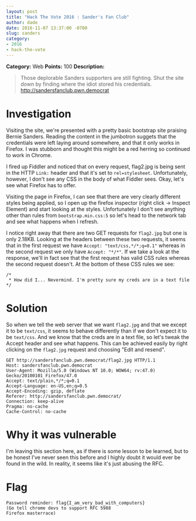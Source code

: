 ```yaml
---
layout: post
title: "Hack The Vote 2016 : Sander's Fan Club"
author: dade
date: 2016-11-07 13:37:00 -0700
slug: sanders
category:
- 2016
- hack-the-vote
---
```

**Category:** Web
**Points:** 100
**Description:**

>Those deplorable Sanders supporters are still fighting. Shut the site down by finding where the idiot stored his credentials.<br />http://sandersfanclub.pwn.democrat

# Investigation
Visiting the site, we're presented with a pretty basic bootstrap site praising Bernie Sanders. Reading the content in the jumbotron suggets that the credentials were left laying around somewhere, and that it only works in Firefox. I was stubborn and thought this might be a red herring so continued to work in Chrome.

I fired up Fiddler and noticed that on every request, flag2.jpg is being sent in the HTTP `Link:` header and that it's set to `rel=stylesheet`. Unfortunately, however, I don't see any CSS in the body of what Fiddler sees. Okay, let's see what Firefox has to offer.

Visiting the page in Firefox, I can see that there are very clearly different styles being applied, so I open up the firefox inspector (right click -> Inspect Element) and start looking at the styles. Unfortunately I don't see anything other than rules from `bootstrap.min.css:5` so let's head to the network tab and see what happens when I refresh.

I notice right away that there are two GET requests for `flag2.jpg` but one is only 2.18KB. Looking at the headers between these two requests, it seems that in the first request we have `Accept: "text/css,*/*;q=0.1"` whereas in the second request we only have `Accept: "*/*"`. If we take a look at the response, we'll in fact see that the first request has valid CSS rules whereas the second request doesn't. At the bottom of these CSS rules we see:

```
/*
 * How did I... Nevermind. I'm pretty sure my creds are in a text file
*/
```


# Solution
So when we tell the web server that we want `flag2.jpg` and that we except it to be `text/css`, it seems to behave differently than if we don't expect it to be `text/css`.  And we know that the creds are in a text file, so let's tweak the Accept header and see what happens. This can be achieved easily by right clicking on the `flag2.jpg` request and choosing "Edit and resend".

```
GET http://sandersfanclub.pwn.democrat/flag2.jpg HTTP/1.1
Host: sandersfanclub.pwn.democrat
User-Agent: Mozilla/5.0 (Windows NT 10.0; WOW64; rv:47.0) Gecko/20100101 Firefox/47.0
Accept: text/plain,*/*;q=0.1
Accept-Language: en-US,en;q=0.5
Accept-Encoding: gzip, deflate
Referer: http://sandersfanclub.pwn.democrat/
Connection: keep-alive
Pragma: no-cache
Cache-Control: no-cache
```

# Why it was vulnerable
I'm leaving this section here, as if there is some lesson to be learned, but to be honest I've never seen this before and I highly doubt it would ever be found in the wild. In reality, it seems like it's just abusing the RFC.

# Flag
```
Password reminder: flag{I_am_very_bad_with_computers}
(Go tell chrome devs to support RFC 5988 
Firefox masterrace)
```
